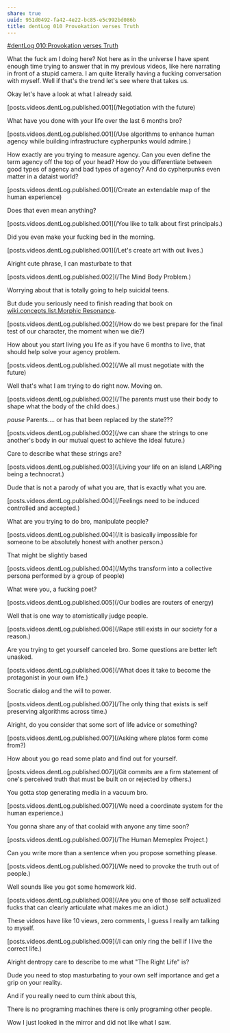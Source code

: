 ```yaml
---
share: true
uuid: 951d0492-fa42-4e22-bc85-e5c992bd086b
title: dentLog 010 Provokation verses Truth
---
```

[#dentLog 010:Provokation verses Truth](https://odysee.com/@dentropicPortal:1/dentLog010:9)

<!--
Take your fucking time bro
-->

What the fuck am I doing here? Not here as in the universe I have spent enough time trying to answer that in my previous videos, like here narrating in front of a stupid camera. I am quite literally having a fucking conversation with myself. Well if that's the trend let's see where that takes us.

Okay let's have a look at what I already said.

[posts.videos.dentLog.published.001](/Negotiation with the future)

What have you done with your life over the last 6 months bro?

[posts.videos.dentLog.published.001](/Use algorithms to enhance human agency while building infrastructure cypherpunks would admire.)

How exactly are you trying to measure agency. Can you even define the term agency off the top of your head? How do you differentiate between good types of agency and bad types of agency? And do cypherpunks even matter in a dataist world?

[posts.videos.dentLog.published.001](/Create an extendable map of the human experience)

Does that even mean anything?

[posts.videos.dentLog.published.001](/You like to talk about first principals.)

Did you even make your fucking bed in the morning.

[posts.videos.dentLog.published.001](/Let's create art with out lives.)

Alright cute phrase, I can masturbate to that

[posts.videos.dentLog.published.002](/The Mind Body Problem.)

Worrying about that is totally going to help suicidal teens.

But dude you seriously need to finish reading that book on [wiki.concepts.list.Morphic Resonance](/1ea4d752-e783-45f8-a355-98b52d0ca391).


[posts.videos.dentLog.published.002](/How do we best prepare for the final test of our character, the moment when we die?)

How about you start living you life as if you have 6 months to live, that should help solve your agency problem.

[posts.videos.dentLog.published.002](/We all must negotiate with the future)

Well that's what I am trying to do right now. Moving on.

[posts.videos.dentLog.published.002](/The parents must use their body to shape what the body of the child does.)

*pause* Parents.... or has that been replaced by the state???

[posts.videos.dentLog.published.002](/we can share the strings to one another's body in our mutual quest to achieve the ideal future.)

Care to describe what these strings are?

[posts.videos.dentLog.published.003](/Living your life on an island LARPing being a technocrat.) 

Dude that is not a parody of what you are, that is exactly what you are.

[posts.videos.dentLog.published.004](/Feelings need to be induced controlled and accepted.) 

What are you trying to do bro, manipulate people?

[posts.videos.dentLog.published.004](/It is basically impossible for someone to be absolutely honest with another person.) 

That might be slightly based

[posts.videos.dentLog.published.004](/Myths transform into a collective persona performed by a group of people)

What were you, a fucking poet?

[posts.videos.dentLog.published.005](/Our bodies are routers of energy)

Well that is one way to atomistically judge people.

[posts.videos.dentLog.published.006](/Rape still exists in our society for a reason.)

Are you trying to get yourself canceled bro. Some questions are better left unasked.

[posts.videos.dentLog.published.006](/What does it take to become the protagonist in your own life.)

Socratic dialog and the will to power.

[posts.videos.dentLog.published.007](/The only thing that exists is self preserving algorithms across time.)

Alright, do you consider that some sort of life advice or something?

[posts.videos.dentLog.published.007](/Asking where platos form come from?)

How about you go read some plato and find out for yourself.

[posts.videos.dentLog.published.007](/Git commits are a firm statement of one's perceived truth that must be built on or rejected by others.)

You gotta stop generating media in a vacuum bro.

[posts.videos.dentLog.published.007](/We need a coordinate system for the human experience.)

You gonna share any of that coolaid with anyone any time soon?

[posts.videos.dentLog.published.007](/The Human Memeplex Project.)

Can you write more than a sentence when you propose something please.

[posts.videos.dentLog.published.007](/We need to provoke the truth out of people.)

Well sounds like you got some homework kid.

[posts.videos.dentLog.published.008](/Are you one of those self actualized fucks that can clearly articulate what makes me an idiot.)

These videos have like 10 views, zero comments, I guess I really am talking to myself.

[posts.videos.dentLog.published.009](/I can only ring the bell if I live the correct life.)

Alright dentropy care to describe to me what "The Right Life" is?

Dude you need to stop masturbating to your own self importance and get a grip on your reality.

And if you really need to cum think about this,

There is no programing machines there is only programing other people.

Wow I just looked in the mirror and did not like what I saw.